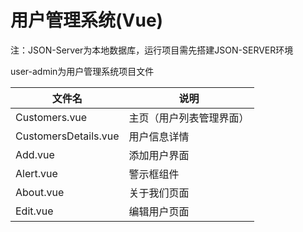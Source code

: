 # 用户管理系统(Vue)

注：JSON-Server为本地数据库，运行项目需先搭建JSON-SERVER环境



user-admin为用户管理系统项目文件

| 文件名               | 说明                     |
| -------------------- | ------------------------ |
| Customers.vue        | 主页（用户列表管理界面） |
| CustomersDetails.vue | 用户信息详情             |
| Add.vue              | 添加用户界面             |
| Alert.vue            | 警示框组件               |
| About.vue            | 关于我们页面             |
| Edit.vue             | 编辑用户页面             |